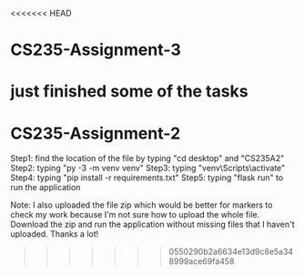 <<<<<<< HEAD
# CS235-Assignment-3
just finished some of the tasks 
=======
# CS235-Assignment-2
Step1: find the location of the file by typing "cd desktop" and "CS235A2" 
Step2: typing "py -3 -m venv venv" 
Step3: typing "venv\Scripts\activate" 
Step4: typing "pip install -r requirements.txt" 
Step5: typing "flask run" to run the application 

Note: I also uploaded the file zip which would be better for markers to check my work because I'm not sure how to upload the whole file. Download the zip and run the application without missing files that I haven't uploaded. Thanks a lot!
>>>>>>> 0550290b2a6634e13d9c8e5a348999ace69fa458

